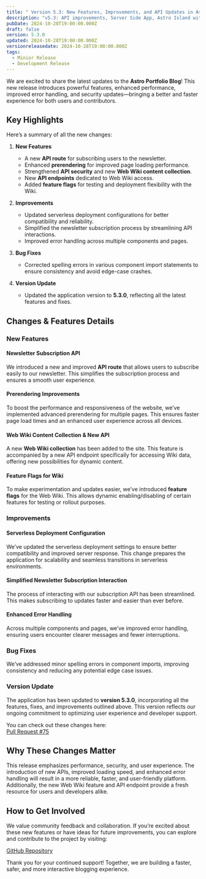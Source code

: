 ```yaml
---
title: " Version 5.3: New Features, Improvements, and API Updates in Astro Portfolio Blog"
description: "v5.3: API improvements, Server Side App, Astro Island with Bug Fixes"
pubDate: 2024-10-28T19:00:00.000Z
draft: false
version: 5.3.0
updated: 2024-10-28T19:00:00.000Z
versionreleasedate: 2024-10-28T19:00:00.000Z
tags:
  - Minior Release
  - Development Release
---
```


We are excited to share the latest updates to the **Astro Portfolio Blog**! This new release introduces powerful features, enhanced performance, improved error handling, and security updates—bringing a better and faster experience for both users and contributors.

## Key Highlights

Here’s a summary of all the new changes:

1. **New Features**

   - A new **API route** for subscribing users to the newsletter.
   - Enhanced **prerendering** for improved page loading performance.
   - Strengthened **API security** and new **Web Wiki content collection**.
   - New **API endpoints** dedicated to Web Wiki access.
   - Added **feature flags** for testing and deployment flexibility with the Wiki.

2. **Improvements**

   - Updated serverless deployment configurations for better compatibility and reliability.
   - Simplified the newsletter subscription process by streamlining API interactions.
   - Improved error handling across multiple components and pages.

3. **Bug Fixes**

   - Corrected spelling errors in various component import statements to ensure consistency and avoid edge-case crashes.

4. **Version Update**
   - Updated the application version to **5.3.0**, reflecting all the latest features and fixes.

## Changes & Features Details

### New Features

#### **Newsletter Subscription API**

We introduced a new and improved **API route** that allows users to subscribe easily to our newsletter. This simplifies the subscription process and ensures a smooth user experience.

#### **Prerendering Improvements**

To boost the performance and responsiveness of the website, we’ve implemented advanced prerendering for multiple pages. This ensures faster page load times and an enhanced user experience across all devices.

#### **Web Wiki Content Collection & New API**

A new **Web Wiki collection** has been added to the site. This feature is accompanied by a new API endpoint specifically for accessing Wiki data, offering new possibilities for dynamic content.

#### **Feature Flags for Wiki**

To make experimentation and updates easier, we’ve introduced **feature flags** for the Web Wiki. This allows dynamic enabling/disabling of certain features for testing or rollout purposes.

### Improvements

#### **Serverless Deployment Configuration**

We’ve updated the serverless deployment settings to ensure better compatibility and improved server response. This change prepares the application for scalability and seamless transitions in serverless environments.

#### **Simplified Newsletter Subscription Interaction**

The process of interacting with our subscription API has been streamlined. This makes subscribing to updates faster and easier than ever before.

#### **Enhanced Error Handling**

Across multiple components and pages, we’ve improved error handling, ensuring users encounter clearer messages and fewer interruptions.

### Bug Fixes

We’ve addressed minor spelling errors in component imports, improving consistency and reducing any potential edge case issues.

### Version Update

The application has been updated to **version 5.3.0**, incorporating all the features, fixes, and improvements outlined above. This version reflects our ongoing commitment to optimizing user experience and developer support.

You can check out these changes here:  
[Pull Request #75](https://github.com/rafay99-epic/Astro-Portfolio-Blog/pull/75)

## Why These Changes Matter

This release emphasizes performance, security, and user experience. The introduction of new APIs, improved loading speed, and enhanced error handling will result in a more reliable, faster, and user-friendly platform. Additionally, the new Web Wiki feature and API endpoint provide a fresh resource for users and developers alike.

## How to Get Involved

We value community feedback and collaboration. If you’re excited about these new features or have ideas for future improvements, you can explore and contribute to the project by visiting:

[GitHub Repository](https://github.com/rafay99-epic/Astro-Portfolio-Blog)

Thank you for your continued support! Together, we are building a faster, safer, and more interactive blogging experience.
